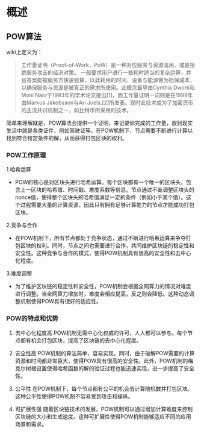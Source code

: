 # 概述

## POW算法

wiki上定义为：

>工作量证明（Proof-of-Work，PoW）是一种对应服务与资源滥用、或是拒绝服务攻击的经济对策。
> 一般要求用户进行一些耗时适当的复杂运算，并且答案能被服务方快速验算，以此耗用的时间、设备与能源做为担保成本，以确保服务与资源是被真正的需求所使用。此概念最早由Cynthia Dwork和Moni Naor于1993年的学术论文提出[1]，而工作量证明一词则是在1999年由Markus Jakobsson与Ari Juels.[2]所发表。现时此技术成为了加密货币的主流共识机制之一，如比特币所采用的技术。

简单来理解就是，POW算法会提供一个证明，来记录你完成的工作量，放到现实生活中就是各类证件，例如驾驶证等。在POW机制下，节点需要不断进行计算以找到符合特定条件的解，从而获得打包区块的权利。

### POW工作原理

1.哈希运算
  - POW的核心是对区块头进行哈希运算。每个区块都有一个唯一的区块头，包含上一区块的哈希值、时间戳、难度系数等信息。节点通过不断调整区块头的nonce值，使得整个区块头的哈希值满足一定的条件（例如小于某个值）。这个过程需要大量的计算资源，因此只有拥有足够计算能力的节点才能成功打包区块。

2.竞争与合作
  - 在POW机制下，所有节点都处于竞争状态，通过不断进行哈希运算来争夺打包区块的权利。同时，节点之间也需要进行合作，共同维护区块链的稳定性和安全性。这种竞争与合作的模式，使得POW机制具有很高的安全性和去中心化程度。

3.难度调整
  - 为了维护区块链的稳定性和安全性，POW机制会根据全网算力的情况对难度进行调整。当全网算力增加时，难度会相应提高，反之则会降低。这种动态调整机制使得POW具有很好的适应性。

### POW的特点和优势

1. 去中心化程度高
POW机制无需中心化权威的许可，人人都可以参与。每个节点都有机会打包区块，提高了区块链的去中心化程度。

2. 安全性高
POW机制的算法简单，容易实现。同时，由于破解POW需要的计算资源和时间都非常巨大，使得POW具有很高的安全性。此外，POW机制的梅克尔树根设置使得哈希函数的解的验证过程也能迅速实现，进一步提高了安全性。

3. 公平性
在POW机制下，每个节点都有公平的机会去计算随机数并打包区块。这种公平性使得POW机制不容易受到攻击和操纵。

4. 可扩展性强
随着区块链技术的发展，POW机制可以通过增加计算难度来控制区块链的大小和生成速度。这种可扩展性使得POW机制能够适应不同的应用场景和需求。




